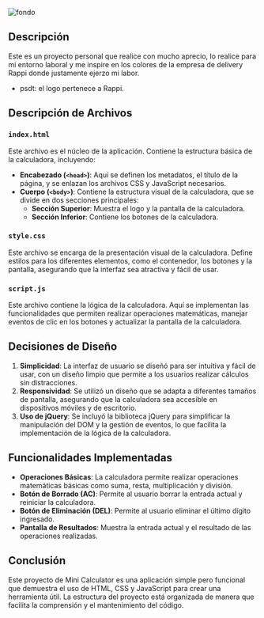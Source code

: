 
![fondo](https://github.com/user-attachments/assets/f33f2cb9-7500-437d-b01d-f4450c13eb7c)

## Descripción

Este es un proyecto personal que realice con mucho aprecio, lo realice para mi entorno laboral y me inspire en  los colores de la empresa de delivery Rappi donde justamente ejerzo mi labor. 
* psdt: el logo pertenece a Rappi.

## Descripción de Archivos

### `index.html`

Este archivo es el núcleo de la aplicación. Contiene la estructura básica de la calculadora, incluyendo:

- **Encabezado (`<head>`)**: Aquí se definen los metadatos, el título de la página, y se enlazan los archivos CSS y JavaScript necesarios.
- **Cuerpo (`<body>`)**: Contiene la estructura visual de la calculadora, que se divide en dos secciones principales:
  - **Sección Superior**: Muestra el logo y la pantalla de la calculadora.
  - **Sección Inferior**: Contiene los botones de la calculadora.

### `style.css`

Este archivo se encarga de la presentación visual de la calculadora. Define estilos para los diferentes elementos, como el contenedor, los botones y la pantalla, asegurando que la interfaz sea atractiva y fácil de usar.

### `script.js`

Este archivo contiene la lógica de la calculadora. Aquí se implementan las funcionalidades que permiten realizar operaciones matemáticas, manejar eventos de clic en los botones y actualizar la pantalla de la calculadora.

## Decisiones de Diseño

1. **Simplicidad**: La interfaz de usuario se diseñó para ser intuitiva y fácil de usar, con un diseño limpio que permite a los usuarios realizar cálculos sin distracciones.
2. **Responsividad**: Se utilizó un diseño que se adapta a diferentes tamaños de pantalla, asegurando que la calculadora sea accesible en dispositivos móviles y de escritorio.
3. **Uso de jQuery**: Se incluyó la biblioteca jQuery para simplificar la manipulación del DOM y la gestión de eventos, lo que facilita la implementación de la lógica de la calculadora.

## Funcionalidades Implementadas

- **Operaciones Básicas**: La calculadora permite realizar operaciones matemáticas básicas como suma, resta, multiplicación y división.
- **Botón de Borrado (AC)**: Permite al usuario borrar la entrada actual y reiniciar la calculadora.
- **Botón de Eliminación (DEL)**: Permite al usuario eliminar el último dígito ingresado.
- **Pantalla de Resultados**: Muestra la entrada actual y el resultado de las operaciones realizadas.

## Conclusión

Este proyecto de Mini Calculator es una aplicación simple pero funcional que demuestra el uso de HTML, CSS y JavaScript para crear una herramienta útil. La estructura del proyecto está organizada de manera que facilita la comprensión y el mantenimiento del código.
